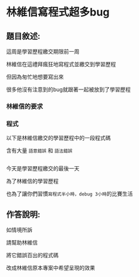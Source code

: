# 林維信寫程式超多bug
## 題目敘述:
這周是學習歷程繳交期限前一周

林維信在這禮拜瘋狂地寫程式並繳交到學習歷程

但因為匆忙地想要寫出來

很多他沒有注意到的bug就跟著一起被放到了學習歷程

### 林維信的要求


### 程式
以下是林維信繳交的學習歷程中的一段程式碼

含有大量 `語意錯誤` 和 `語法錯誤` 

```py

```


今天是學習歷程繳交的最後一天

為了林維信的學習歷程

也為了讓你們習慣`寫程式半小時，debug 3小時`的比賽生活 



## 作答說明:

如情境所訴

請幫助林維信

將它錯誤百出的程式碼

改成林維信原本專案中希望呈現的效果